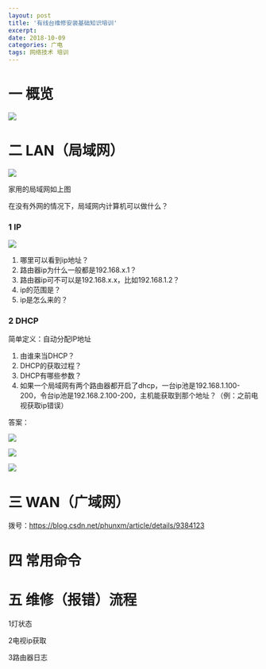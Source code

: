 ```yaml
---
layout: post
title: '有线台维修安装基础知识培训'
excerpt:
date: 2018-10-09
categories: 广电
tags: 网络技术 培训
---
```




 

# 一 概览

![](http://p94dvrayw.bkt.clouddn.com/18-10-9/13633499.jpg)



# 二 LAN（局域网）

![](http://p94dvrayw.bkt.clouddn.com/18-10-9/11575745.jpg)

家用的局域网如上图

在没有外网的情况下，局域网内计算机可以做什么？





### 1 IP

![](http://p94dvrayw.bkt.clouddn.com/18-10-9/90552475.jpg)

1. 哪里可以看到ip地址？
2. 路由器ip为什么一般都是192.168.x.1？
3. 路由器ip可不可以是192.168.x.x，比如192.168.1.2？
4. ip的范围是？
5. ip是怎么来的？

### 2 DHCP

简单定义：自动分配IP地址



1. 由谁来当DHCP？
2. DHCP的获取过程？
3. DHCP有哪些参数？
4. 如果一个局域网有两个路由器都开启了dhcp，一台ip池是192.168.1.100-200，令台ip池是192.168.2.100-200，主机能获取到那个地址？（例：之前电视获取ip错误）





答案：

![](http://p94dvrayw.bkt.clouddn.com/18-10-9/17725293.jpg)



![](http://p94dvrayw.bkt.clouddn.com/18-10-9/37327914.jpg)



![](http://p94dvrayw.bkt.clouddn.com/18-10-9/32090857.jpg)

# 三 WAN（广域网）

拨号：https://blog.csdn.net/phunxm/article/details/9384123







# 四 常用命令



# 五 维修（报错）流程

1灯状态

2电视ip获取

3路由器日志

